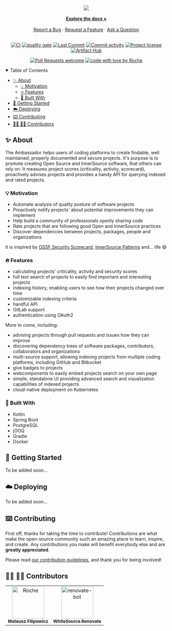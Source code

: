 <div align="center">
  <img src="./docs/logo.png" />
  <br />
  <br />
  <a href="#about"><strong>Explore the docs »</strong></a>
  <br />
  <br />
  <a href="https://github.com/Roche/the-ambassador/issues/new?assignees=&labels=bug&template=01_BUG_REPORT.md&title=bug%3A+">Report a Bug</a>
  ·
  <a href="https://github.com/Roche/the-ambassador/issues/new?assignees=&labels=enhancement&template=02_FEATURE_REQUEST.md&title=feat%3A+">Request a Feature</a>
  ·
  <a href="https://github.com/Roche/the-ambassador/discussions">Ask a Question</a>
</div>

<div align="center">
<br />

[![CI](https://img.shields.io/github/workflow/status/Roche/the-ambassador/CI/master?style=flat-square)](https://github.com/Roche/the-ambassador/actions/workflows/ci.yml)
[![quality gate](https://sonarcloud.io/api/project_badges/measure?project=Roche_the-ambassador&metric=alert_status&style=flat-square)](https://sonarcloud.io/project/overview?id=Roche_the-ambassador)
[![Last Commit](https://img.shields.io/github/last-commit/Roche/the-ambassador/master?style=flat-square)](https://github.com/Roche/the-ambassador/commits/master)
[![Commit activity](https://img.shields.io/github/commit-activity/m/Roche/the-ambassador?style=flat-square)](https://github.com/Roche/the-ambassador/pulse)
[![Project license](https://img.shields.io/github/license/Roche/the-ambassador.svg?style=flat-square)](LICENSE)
[![Artifact Hub](https://img.shields.io/endpoint?url=https://artifacthub.io/badge/repository/the-ambassador)](https://artifacthub.io/packages/search?repo=the-ambassador)

[![Pull Requests welcome](https://img.shields.io/badge/PRs-welcome-bc36f0.svg?style=flat-square)](https://github.com/Roche/the-ambassador/issues?q=is%3Aissue+is%3Aopen+label%3A%22help+wanted%22)
[![code with love by Roche](https://img.shields.io/badge/%3C%2F%3E%20with%20%E2%99%A5%20by-Roche-0B41CD.svg?style=flat-square)](https://github.com/Roche)

</div>

<details open="open">
<summary>Table of Contents</summary>

- [✨ About](#about)
  * [💡 Motivation](#motivation)
  * [🔥 Features](#features)
  * [🚧 Built With](#built-with)
- [🚀 Getting Started](#getting-started)
- [☁️ Deploying](#deploying)
- [⌨️️ Contributing](#contributing)
- [👨‍💻 👩‍💻 Contributors](#contributors)

</details>

## <a id="about"></a> ✨ About

The Ambassador helps users of coding platforms to create findable, well maintained,
properly documented and secure projects. It's purpose is to promote creating
Open Source and InnerSource software, that others can rely on.
It measures project scores (criticality, activity, scorecard), proactively advises projects
and provides a handy API for querying indexed and rated projects.

### <a id="motivation"></a> 💡 Motivation

- Automate analysis of quality posture of software projects
- Proactively notify projects' about potential improvements they can implement
- Help build a community of professionals openly sharing code
- Rate projects that are following good Open and InnerSource practices
- Discover dependencies between projects, packages, people and organizations

It is inspired by [OSSF Security Scorecard](https://github.com/ossf/scorecard),
[InnerSource Patterns](https://github.com/InnerSourceCommons/InnerSourcePatterns)
and... life 😄

### <a id="features"></a> 🔥 Features

- calculating projects' criticality, activity and security scores
- full text search of projects to easily find important and interesting projects
- indexing history, enabling users to see how their projects changed over time
- customizable indexing criteria
- handful API
- GitLab support
- authentication using OAuth2

More to come, including:
- advising projects through pull requests and issues how they can improve
- discovering dependency trees of software packages, contributors, collaborators and organizations
- multi-source support, allowing indexing projects from multiple coding platforms, including GitHub and Bitbucket
- give badges to projects
- webcomponents to easily embed projects search on your own page
- simple, standalone UI providing advanced search and visualization capabilities
  of indexed projects
- cloud-native deployment on Kubernetes

### <a id="built-with"></a> 🚧 Built With

- Kotlin
- Spring Boot
- PostgreSQL
- jOOQ
- Gradle
- Docker

## <a id="getting-started"></a> 🚀 Getting Started

To be added soon...

## <a id="deploying"></a> ☁️ Deploying

To be added soon...

## <a id="contributing"></a> ⌨️️ Contributing

First off, thanks for taking the time to contribute! Contributions are what make the open-source community such
an amazing place to learn, inspire, and create. Any contributions you make will benefit everybody else and are **greatly appreciated**.

Please read [our contribution guidelines](CONTRIBUTING.md), and thank you for being involved!

## <a id="contributors"></a> 👨‍💻 👩‍💻 Contributors

<!-- readme: contributors -start -->
<table>
<tr>
    <td align="center">
        <a href="https://github.com/filipowm">
            <img src="https://avatars.githubusercontent.com/u/20795389?v=4" width="100;" alt="Roche"/>
            <br />
            <sub><b>Mateusz Filipowicz</b></sub>
        </a>
    </td>
    <td align="center">
        <a href="https://github.com/renovate-bot">
            <img src="https://avatars.githubusercontent.com/u/25180681?v=4" width="100;" alt="renovate-bot"/>
            <br />
            <sub><b>WhiteSource Renovate</b></sub>
        </a>
    </td></tr>
</table>
<!-- readme: contributors -end -->